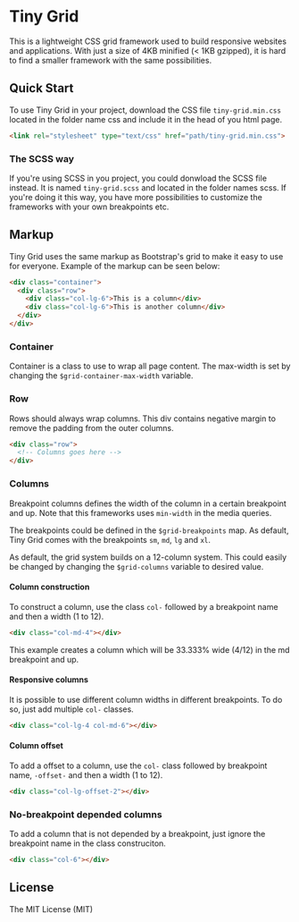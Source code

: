 # Tiny Grid
This is a lightweight CSS grid framework used to build responsive websites and applications. With just a size of 4KB minified (< 1KB gzipped), it is hard to find a smaller framework with the same possibilities.

## Quick Start
To use Tiny Grid in your project, download the CSS file `tiny-grid.min.css` located in the folder name css and include it in the head of you html page.

```html
<link rel="stylesheet" type="text/css" href="path/tiny-grid.min.css">
```

### The SCSS way
If you're using SCSS in you project, you could donwload the SCSS file instead. It is named `tiny-grid.scss` and located in the folder names scss. If you're doing it this way, you have more possibilities to customize the frameworks with your own breakpoints etc.

## Markup
Tiny Grid uses the same markup as Bootstrap's grid to make it easy to use for everyone. Example of the markup can be seen below:

```html
<div class="container">
  <div class="row">
    <div class="col-lg-6">This is a column</div>
    <div class="col-lg-6">This is another column</div>
  </div>
</div>
```

### Container
Container is a class to use to wrap all page content. The max-width is set by changing the `$grid-container-max-width` variable.

### Row
Rows should always wrap columns. This div contains negative margin to remove the padding from the outer columns.
```html
<div class="row">
  <!-- Columns goes here -->
</div>
```

### Columns
Breakpoint columns defines the width of the column in a certain breakpoint and up. Note that this frameworks uses `min-width` in the media queries.

The breakpoints could be defined in the `$grid-breakpoints` map. As default, Tiny Grid comes with the breakpoints `sm`, `md`, `lg` and `xl`.

As default, the grid system builds on a 12-column system. This could easily be changed by changing the `$grid-columns` variable to desired value.

#### Column construction
To construct a column, use the class `col-` followed by a breakpoint name and then a width (1 to 12).
```html
<div class="col-md-4"></div>
```
This example creates a column which will be 33.333% wide (4/12) in the md breakpoint and up.

#### Responsive columns
It is possible to use different column widths in different breakpoints. To do so, just add multiple `col-` classes.

```html
<div class="col-lg-4 col-md-6"></div>
```

#### Column offset
To add a offset to a column, use the `col-` class followed by breakpoint name, `-offset-` and then a width (1 to 12).
```html
<div class="col-lg-offset-2"></div>
```

### No-breakpoint depended columns
To add a column that is not depended by a breakpoint, just ignore the breakpoint name in the class construciton.

```html
<div class="col-6"></div>
```

## License
The MIT License (MIT)

